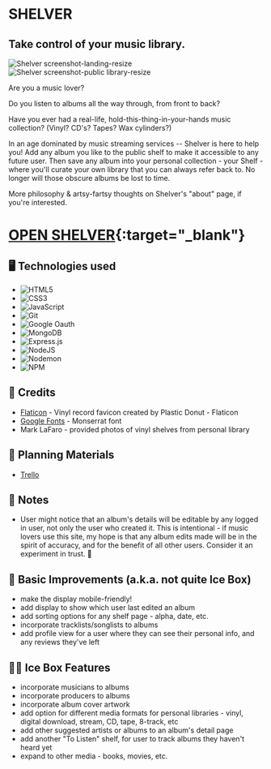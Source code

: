# SHELVER
## Take control of your music library.

![Shelver screenshot-landing-resize](https://github.com/rbozek/shelver/assets/152832616/d4bfbc2c-0008-4edf-8473-1b82bbdeddd3)
![Shelver screenshot-public library-resize](https://github.com/rbozek/shelver/assets/152832616/9112fbc9-722c-4fc6-a7a4-4d7b19975a72)

Are you a music lover?

Do you listen to albums all the way through, from front to back?

Have you ever had a real-life, hold-this-thing-in-your-hands music collection? (Vinyl? CD's? Tapes? Wax cylinders?)

In an age dominated by music streaming services -- Shelver is here to help you! Add any album you like to the public shelf to make it accessible to any future user. Then save any album into your personal collection - your Shelf - where you'll curate your own library that you can always refer back to. No longer will those obscure albums be lost to time.

More philosophy & artsy-fartsy thoughts on Shelver's "about" page, if you're interested.

# [OPEN SHELVER](https://shelver.fly.dev){:target="_blank"}

## :desktop_computer:	Technologies used 

- ![HTML5](https://img.shields.io/badge/html5-%23E34F26.svg?style=for-the-badge&logo=html5&logoColor=white)
- ![CSS3](https://img.shields.io/badge/css3-%231572B6.svg?style=for-the-badge&logo=css3&logoColor=white)
- ![JavaScript](https://img.shields.io/badge/javascript-%23323330.svg?style=for-the-badge&logo=javascript&logoColor=%23F7DF1E)
- ![Git](https://img.shields.io/badge/git-%23F05033.svg?style=for-the-badge&logo=git&logoColor=white)
- ![Google Oauth](https://github.com/rbozek/shelver/assets/152832616/eaab49b3-f116-4c18-9432-1e41ba3b2196)
- ![MongoDB](https://img.shields.io/badge/MongoDB-%234ea94b.svg?style=for-the-badge&logo=mongodb&logoColor=white)
- ![Express.js](https://img.shields.io/badge/express.js-%23404d59.svg?style=for-the-badge&logo=express&logoColor=%2361DAFB)
- ![NodeJS](https://img.shields.io/badge/node.js-6DA55F?style=for-the-badge&logo=node.js&logoColor=white)
- ![Nodemon](https://img.shields.io/badge/NODEMON-%23323330.svg?style=for-the-badge&logo=nodemon&logoColor=%BBDEAD)
- ![NPM](https://img.shields.io/badge/NPM-%23CB3837.svg?style=for-the-badge&logo=npm&logoColor=white)

## :handshake:	Credits

- [Flaticon](https://www.flaticon.com/free-icons/lp) - Vinyl record favicon created by Plastic Donut - Flaticon</a>
- [Google Fonts](https://fonts.google.com/specimen/Montserrat) - Monserrat font
- Mark LaFaro - provided photos of vinyl shelves from personal library

## :brain:	Planning Materials
- [Trello](https://trello.com/b/YD3zrCfq/shelver)

## :memo:	Notes
- User might notice that an album's details will be editable by any logged in user, not only the user who created it. This is intentional - if music lovers use this site, my hope is that any album edits made will be in the spirit of accuracy, and for the benefit of all other users. Consider it an experiment in trust. :slightly_smiling_face:	

## :wrench:	Basic Improvements (a.k.a. not quite Ice Box)

- make the display mobile-friendly!
- add display to show which user last edited an album
- add sorting options for any shelf page - alpha, date, etc.
- incorporate tracklists/songlists to albums
- add profile view for a user where they can see their personal info, and any reviews they've left

## :ice_cube::boxing_glove: Ice Box Features 

- incorporate musicians to albums
- incorporate producers to albums
- incorporate album cover artwork
- add option for different media formats for personal libraries - vinyl, digital download, stream, CD, tape, 8-track, etc
- add other suggested artists or albums to an album's detail page
- add another "To Listen" shelf, for user to track albums they haven't heard yet
- expand to other media - books, movies, etc.